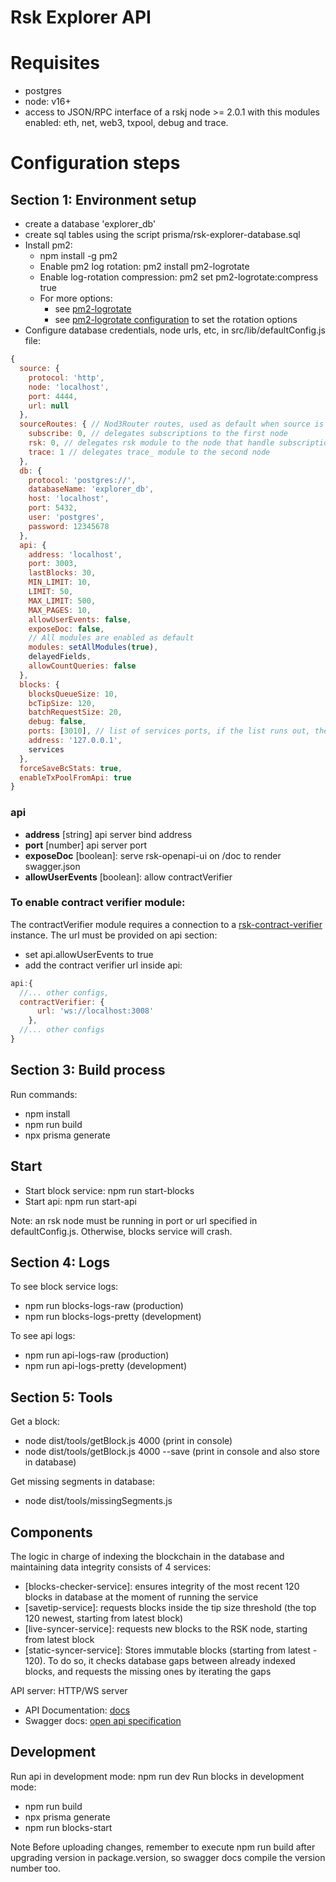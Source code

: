 # Rsk Explorer API

# Requisites
- postgres
- node: v16+
- access to JSON/RPC interface of a rskj node >= 2.0.1 with this modules enabled: eth, net, web3, txpool, debug and trace.

# Configuration steps

## Section 1: Environment setup
- create a database 'explorer_db'
- create sql tables using the script prisma/rsk-explorer-database.sql
- Install pm2:
  - npm install -g pm2
  - Enable pm2 log rotation: pm2 install pm2-logrotate
  - Enable log-rotation compression: pm2 set pm2-logrotate:compress true
  - For more options:
    - see [pm2-logrotate](https://pm2.keymetrics.io/docs/usage/log-management/#pm2-logrotate-module)
    - see [pm2-logrotate configuration](https://github.com/keymetrics/pm2-logrotate#configure) to set the rotation options
- Configure database credentials, node urls, etc, in src/lib/defaultConfig.js file:

```javascript
{
  source: {
    protocol: 'http',
    node: 'localhost',
    port: 4444,
    url: null
  },
  sourceRoutes: { // Nod3Router routes, used as default when source is an array of sources
    subscribe: 0, // delegates subscriptions to the first node
    rsk: 0, // delegates rsk module to the node that handle subscriptions
    trace: 1 // delegates trace_ module to the second node
  },
  db: {
    protocol: 'postgres://',
    databaseName: 'explorer_db',
    host: 'localhost',
    port: 5432,
    user: 'postgres',
    password: 12345678
  },
  api: {
    address: 'localhost',
    port: 3003,
    lastBlocks: 30,
    MIN_LIMIT: 10,
    LIMIT: 50,
    MAX_LIMIT: 500,
    MAX_PAGES: 10,
    allowUserEvents: false,
    exposeDoc: false,
    // All modules are enabled as default
    modules: setAllModules(true),
    delayedFields,
    allowCountQueries: false
  },
  blocks: {
    blocksQueueSize: 10,
    bcTipSize: 120,
    batchRequestSize: 20,
    debug: false,
    ports: [3010], // list of services ports, if the list runs out, the services will try to take the next  ports starting from the last
    address: '127.0.0.1',
    services
  },
  forceSaveBcStats: true,
  enableTxPoolFromApi: true
}
```

### api
- **address** [string] api server bind address
- **port**  [number] api server port
- **exposeDoc** [boolean]: serve rsk-openapi-ui on /doc to render swagger.json
- **allowUserEvents**  [boolean]: allow contractVerifier

### To enable contract verifier module:

The contractVerifier module requires a connection to a [rsk-contract-verifier](https://github.com/rsksmart/rsk-contract-verifier)
instance. The url must be provided on api section:

- set api.allowUserEvents to true
- add the contract verifier url inside api:
```javascript
api:{
  //... other configs,
  contractVerifier: {
      url: 'ws://localhost:3008'
    },
  //... other configs
}
```

## Section 3: Build process
Run commands:
- npm install
- npm run build
- npx prisma generate

## Start
- Start block service: npm run start-blocks
- Start api: npm run start-api

Note: an rsk node must be running in port or url specified in defaultConfig.js. Otherwise, blocks service will crash. 

## Section 4: Logs
To see block service logs:
- npm run blocks-logs-raw (production)
- npm run blocks-logs-pretty (development)

To see api logs:
- npm run api-logs-raw (production)
- npm run api-logs-pretty (development)

## Section 5: Tools

Get a block:
- node dist/tools/getBlock.js 4000 (print in console)
- node dist/tools/getBlock.js 4000 --save (print in console and also store in database)

Get missing segments in database:
- node dist/tools/missingSegments.js

## Components

The logic in charge of indexing the blockchain in the database and maintaining data integrity consists of 4 services:
- [blocks-checker-service]: ensures integrity of the most recent 120 blocks in database at the moment of running the service
- [savetip-service]: requests blocks inside the tip size threshold (the top 120 newest, starting from latest block)
- [live-syncer-service]: requests new blocks to the RSK node, starting from latest block
- [static-syncer-service]: Stores immutable blocks (starting from latest - 120). To do so, it checks database gaps between already indexed blocks, and requests the missing ones by iterating the gaps

API server: HTTP/WS server
- API Documentation: [docs](doc/api.md)
- Swagger docs: [open api specification](public/swagger.json)

## Development

Run api in development mode: npm run dev
Run blocks in development mode:

- npm run build
- npx prisma generate
- npm run blocks-start

Note Before uploading changes, remember to execute npm run build after upgrading version in package.version, so swagger docs compile the version number too. 